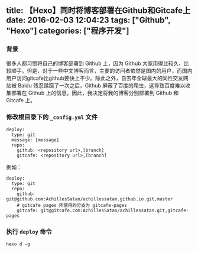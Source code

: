 title: 【Hexo】同时将博客部署在Github和Gitcafe上
date: 2016-02-03 12:04:23
tags: ["Github", "Hexo"]
categories: ["程序开发"]
---
### 背景
很多人都习惯将自己的博客部署到 Github 上，因为 Github 大家用得比较久、比较顺手。但是，对于一些中文博客而言，主要的访问者依然是国内的用户，而国内用户访问gitcafe比github要快上不少。除此之外，自去年全球最大的同性交友网站被 Baidu 残忍蹂躏了一次之后，Github 屏蔽了百度的爬虫，这导致百度难以收集部署在 Github 上的信息。因此，我决定将我的博客分别部署到 Github 和 Gitcafe 上。

<!-- more -->

### 修改根目录下的 `_config.yml` 文件

```
deploy:
  type: git
  message: [message]
  repo:
    github: <repository url>,[branch]
    gitcafe: <repository url>,[branch]
```

例如：

```
deploy:
  type: git
  repo:
    github: git@github.com:AchillesSatan/achillessatan.github.io.git,master
    # gitcafe pages 所使用的分支为 gitcafe-pages
    gitcafe: git@gitcafe.com:AchillesSatan/achillessatan.git,gitcafe-pages
```

### 执行 `deploy` 命令

```
hexo d -g
```
